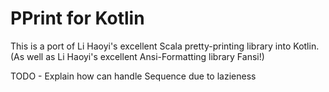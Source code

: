# PPrint for Kotlin

This is a port of Li Haoyi's excellent Scala pretty-printing library into Kotlin.
(As well as Li Haoyi's excellent Ansi-Formatting library Fansi!)

TODO - Explain how can handle Sequence due to lazieness
